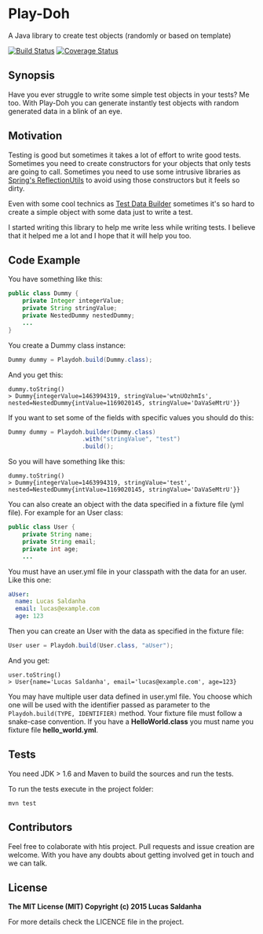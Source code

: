# Play-Doh
A Java library to create test objects (randomly or based on template)

[![Build Status](https://travis-ci.org/lucassaldanha/playdoh.svg?branch=master)](https://travis-ci.org/lucassaldanha/playdoh) [![Coverage Status](https://coveralls.io/repos/lucassaldanha/playdoh/badge.svg)](https://coveralls.io/r/lucassaldanha/playdoh)

## Synopsis

Have you ever struggle to write some simple test objects in your tests? Me too. With Play-Doh you can generate instantly test objects with random generated data in a blink of an eye.

## Motivation

Testing is good but sometimes it takes a lot of effort to write good tests. Sometimes you need to create constructors for your objects that only tests are going to call. Sometimes you need to use some intrusive libraries as [Spring's ReflectionUtils](http://docs.spring.io/spring/docs/current/javadoc-api/org/springframework/util/ReflectionUtils.html) to avoid using those constructors but it feels so dirty.

Even with some cool technics as [Test Data Builder](http://nat.truemesh.com/archives/000714.html) sometimes it's so hard to create a simple object with some data just to write a test.

I started writing this library to help me write less while writing tests. I believe that it helped me a lot and I hope that it will help you too.

## Code Example

You have something like this:
```java
public class Dummy {
    private Integer integerValue;
    private String stringValue;
    private NestedDummy nestedDummy;
    ...
}
```

You create a Dummy class instance:
```java
Dummy dummy = Playdoh.build(Dummy.class);
```

And you get this:
```
dummy.toString()
> Dummy{integerValue=1463994319, stringValue='wtnUOzhmIs', nested=NestedDummy{intValue=1169020145, stringValue='DaVaSeMtrU'}}
```

If you want to set some of the fields with specific values you should do this:
```java
Dummy dummy = Playdoh.builder(Dummy.class)
                     .with("stringValue", "test")
                     .build();
```

So you will have something like this:
```
dummy.toString()
> Dummy{integerValue=1463994319, stringValue='test', nested=NestedDummy{intValue=1169020145, stringValue='DaVaSeMtrU'}}
```

You can also create an object with the data specified in a fixture file (yml file). For example for an User class:
```java
public class User {
    private String name;
    private String email;
    private int age;
    ...
```

You must have an user.yml file in your classpath with the data for an user. Like this one:
```yaml
aUser:
  name: Lucas Saldanha
  email: lucas@example.com
  age: 123
```

Then you can create an User with the data as specified in the fixture file:
```java
User user = Playdoh.build(User.class, "aUser");
```

And you get:
```
user.toString()
> User{name='Lucas Saldanha', email='lucas@example.com', age=123}
```

You may have multiple user data defined in user.yml file. You choose which one will be used with the identifier passed as parameter to the `Playdoh.build(TYPE, IDENTIFIER)` method. Your fixture file must follow a snake-case convention. If you have a **HelloWorld.class** you must name you fixture file **hello_world.yml**.

## Tests

You need JDK > 1.6 and Maven to build the sources and run the tests.

To run the tests execute in the project folder:
```
mvn test
```

## Contributors

Feel free to colaborate with htis project. Pull requests and issue creation are welcome. With you have any doubts about getting involved get in touch and we can talk.

## License

**The MIT License (MIT) Copyright (c) 2015 Lucas Saldanha**

For more details check the LICENCE file in the project.
